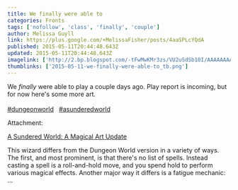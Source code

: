 ```yaml
---
title: We finally were able to
categories: Fronts
tags: ['nofollow', 'class', 'finally', 'couple']
author: Melissa Guyll
link: https://plus.google.com/+MelissaFisher/posts/4aaSPLcYQdA
published: 2015-05-11T20:44:48.643Z
updated: 2015-05-11T20:44:48.643Z
imagelink: ['http://2.bp.blogspot.com/-tFwMwKMr3zs/VU2uSdSb10I/AAAAAAAANQ4/NE1a5Mj8qH4/s1600/wizard.png']
thumblinks: ['2015-05-11-we-finally-were-able-to_tb.png']
---
```


We <i>finally</i> were able to play a couple days ago. Play report is incoming, but for now here&#39;s some more art.<br /><br /> <a rel="nofollow" class="ot-hashtag" href="https://plus.google.com/s/%23dungeonworld/posts">#dungeonworld</a>   <a rel="nofollow" class="ot-hashtag" href="https://plus.google.com/s/%23asunderedworld/posts">#asunderedworld</a>  


Attachment:

<a href='http://daegames.blogspot.com/2015/05/a-sundered-world-magical-art-update.html'>A Sundered World: A Magical Art Update</a>


This wizard differs from the Dungeon World version in a variety of ways. The first, and most prominent, is that there's no list of spells. Instead casting a spell is a roll-and-hold move, and you spend hold to perform various magical effects. Another major way it differs is a fatigue mechanic: ...